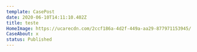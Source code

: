 ```yaml
---
template: CasePost
date: 2020-06-10T14:11:10.402Z
title: teste
HomeImage: https://ucarecdn.com/2ccf186a-4d2f-449a-aa29-877971153945/
CaseAbout: x
status: Published
---
```

